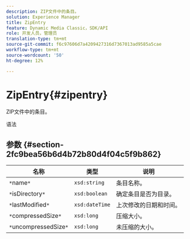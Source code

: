 ```yaml
---
description: ZIP文件中的条目。
solution: Experience Manager
title: ZipEntry
feature: Dynamic Media Classic，SDK/API
role: 开发人员，管理员
translation-type: tm+mt
source-git-commit: f6c97606d7a4209427316d7367013ad9585a5cae
workflow-type: tm+mt
source-wordcount: '50'
ht-degree: 12%

---
```



# ZipEntry{#zipentry}

ZIP文件中的条目。

语法

## 参数 {#section-2fc9bea56b6d4b72b80d4f04c5f9b862}

| 名称 | 类型 | 说明 |
|---|---|---|
| `*`name`*` | `xsd:string` | 条目名称。 |
| `*`isDirectory`*` | `xsd:boolean` | 确定条目是否为目录。 |
| `*`lastModified`*` | `xsd:dateTime` | 上次修改的日期和时间。 |
| `*`compressedSize`*` | `xsd:long` | 压缩大小。 |
| `*`uncompressedSize`*` | `xsd:long` | 未压缩的大小。 |

